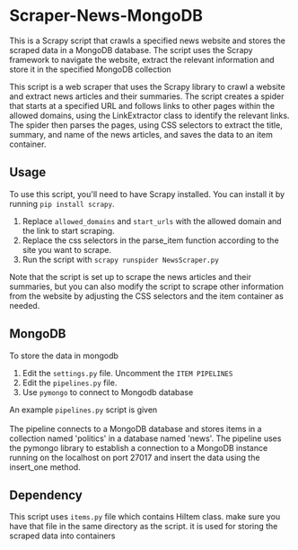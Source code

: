 # Scraper-News-MongoDB
 This is a Scrapy script that crawls a specified news website and stores the scraped data in a MongoDB database. The script uses the Scrapy framework to navigate the website, extract the relevant information and store it in the specified MongoDB collection

This script is a web scraper that uses the Scrapy library to crawl a website and extract news articles and their summaries. The script creates a spider that starts at a specified URL and follows links to other pages within the allowed domains, using the LinkExtractor class to identify the relevant links. The spider then parses the pages, using CSS selectors to extract the title, summary, and name of the news articles, and saves the data to an item container.

## Usage

To use this script, you'll need to have Scrapy installed. You can install it by running `pip install scrapy`.

1. Replace `allowed_domains` and `start_urls` with the allowed domain and the link to start scraping.
2. Replace the css selectors in the parse_item function according to the site you want to scrape.
3. Run the script with `scrapy runspider NewsScraper.py`


Note that the script is set up to scrape the news articles and their summaries, but you can also modify the script to scrape other information from the website by adjusting the CSS selectors and the item container as needed.


## MongoDB
To store the data in mongodb

1. Edit the `settings.py` file. Uncomment the `ITEM PIPELINES`
2. Edit the `pipelines.py` file. 
3. Use `pymongo` to connect to Mongodb database 

An example `pipelines.py` script is given
<br>
<br>
The pipeline connects to a MongoDB database and stores items in a collection named 'politics' in a database named 'news'. The pipeline uses the pymongo library to establish a connection to a MongoDB instance running on the localhost on port 27017 and insert the data using the insert_one method.


## Dependency
This script uses `items.py` file which contains HiItem class. make sure you have that file in the same directory as the script.
it is used for storing the scraped data into containers



